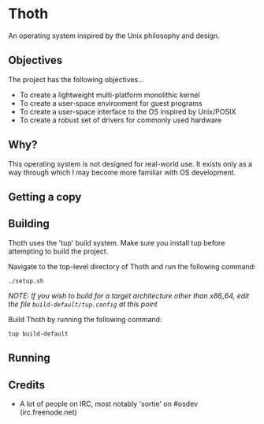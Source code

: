 # Thoth

An operating system inspired by the Unix philosophy and design.

## Objectives

The project has the following objectives...

- To create a lightweight multi-platform monolithic kernel
- To create a user-space environment for guest programs
- To create a user-space interface to the OS inspired by Unix/POSIX
- To create a robust set of drivers for commonly used hardware

## Why?

This operating system is not designed for real-world use. It exists only as a way through which I may become more familiar with OS development.

## Getting a copy

## Building

Thoth uses the 'tup' build system. Make sure you install tup before attempting to build the project.

Navigate to the top-level directory of Thoth and run the following command:

```
./setup.sh
```

*NOTE: If you wish to build for a target architecture other than x86_64, edit the file 
`build-default/tup.config` at this point*

Build Thoth by running the following command:

`
tup build-default
`

## Running

## Credits

- A lot of people on IRC, most notably 'sortie' on #osdev (irc.freenode.net)
